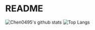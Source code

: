 <!--
**chen0495/chen0495** is a ✨ _special_ ✨ repository because its `README.md` (this file) appears on your GitHub profile.

Here are some ideas to get you started:

- 🔭 I’m currently working on ...
- 🌱 I’m currently learning ...
- 👯 I’m looking to collaborate on ...
- 🤔 I’m looking for help with ...
- 💬 Ask me about ...
- 📫 How to reach me: ...
- 😄 Pronouns: ...
- ⚡ Fun fact: ...
-->

# README

![Chen0495's github stats](https://github-readme-stats.vercel.app/api?username=hsiangfeng&theme=vue-dark)
![Top Langs](https://github-readme-stats.vercel.app/api/top-langs/?username=chen0495)


